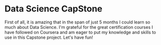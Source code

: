 # Data Science CapStone 

First of all, it is amazing that in the span of just 5 months I could learn so much about Data Science. 
I'm grateful for the great certification courses I have followed on Coursera and am eager to put my knowledge and skills to use in this Capstone project. 
Let's have fun! 

